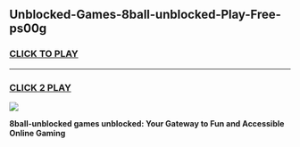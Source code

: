 
## Unblocked-Games-8ball-unblocked-Play-Free-ps00g
<h3>
<a href="https://premium76.site?title=8ball-unblocked&ref=21A">CLICK TO PLAY</a></h3>
<hr>

<h3>
<a href="https://premium76.site?title=8ball-unblocked&ref=21A">CLICK 2 PLAY</a>
  
</h3>

<a href="https://premium76.site?title=8ball-unblocked&ref=21A"><img src="https://clearcache.store/games.png"></a>


**8ball-unblocked games unblocked: Your Gateway to Fun and Accessible Online Gaming**
